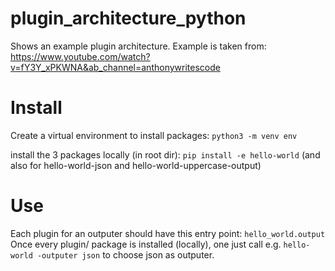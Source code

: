 # plugin_architecture_python
Shows an example plugin architecture.
Example is taken from: https://www.youtube.com/watch?v=fY3Y_xPKWNA&ab_channel=anthonywritescode

# Install
Create a virtual environment to install packages:
`python3 -m venv env` 

install the 3 packages locally (in root dir): `pip install -e hello-world` (and also for hello-world-json and hello-world-uppercase-output)

# Use
Each plugin for an outputer should have this entry point: `hello_world.output`
Once every plugin/ package is installed (locally), one just call e.g. `hello-world -outputer json` to choose json as outputer.

